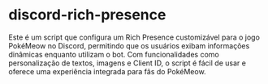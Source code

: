 # discord-rich-presence
Este é um script que configura um Rich Presence customizável para o jogo PokéMeow no Discord, permitindo que os usuários exibam informações dinâmicas enquanto utilizam o bot. Com funcionalidades como personalização de textos, imagens e Client ID, o script é fácil de usar e oferece uma experiência integrada para fãs do PokéMeow.
